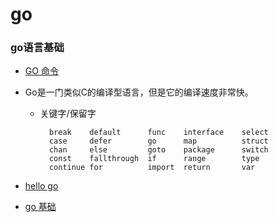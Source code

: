 # go

### go语言基础
- [GO 命令](/go/basic/command.md)
- Go是一门类似C的编译型语言，但是它的编译速度非常快。

	- 关键字/保留字

			break    default      func    interface    select
			case     defer        go      map          struct
			chan     else         goto    package      switch
			const    fallthrough  if      range        type
			continue for          import  return       var

- [hello go](/go/basic/hellogo.md)
- [go 基础](/go/basic/basic.md)

